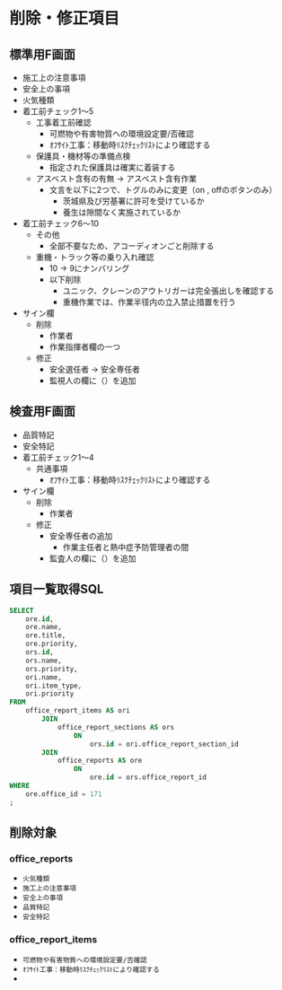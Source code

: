 # 削除・修正項目
## 標準用F画面
- 施工上の注意事項
- 安全上の事項
- 火気種類
- 着工前チェック1〜5
	- 工事着工前確認
		- 可燃物や有害物質への環境設定要/否確認
		- ｵﾌｻｲﾄ工事：移動時ﾘｽｸﾁｪｯｸﾘｽﾄにより確認する
	- 保護具・機材等の準備点検
		- 指定された保護具は確実に着装する
	- アスベスト含有の有無 → アスベスト含有作業
		- 文言を以下に2つで、トグルのみに変更（on , offのボタンのみ）
			- 茨城県及び労基署に許可を受けているか
			- 養生は隙間なく実施されているか
- 着工前チェック6〜10
	- その他
		- 全部不要なため、アコーディオンごと削除する
	- 重機・トラック等の乗り入れ確認
		- 10 → 9にナンバリング
		- 以下削除
			- ユニック、クレーンのアウトリガーは完全張出しを確認する
			- 重機作業では、作業半径内の立入禁止措置を行う
- サイン欄
	- 削除
		- 作業者
		- 作業指揮者欄の一つ
	- 修正
		- 安全選任者 → 安全専任者
		- 監視人の欄に（）を追加
## 検査用F画面
- 品質特記
- 安全特記
- 着工前チェック1〜4
	- 共通事項
		- ｵﾌｻｲﾄ工事：移動時ﾘｽｸﾁｪｯｸﾘｽﾄにより確認する
- サイン欄
	- 削除
		- 作業者
	- 修正
		- 安全専任者の追加
			- 作業主任者と熱中症予防管理者の間
		- 監査人の欄に（）を追加


## 項目一覧取得SQL
```sql
SELECT
	ore.id,
	ore.name,
	ore.title,
	ore.priority,
	ors.id,
	ors.name,
	ors.priority,
	ori.name,
	ori.item_type,
	ori.priority
FROM
	office_report_items AS ori
		JOIN
			office_report_sections AS ors
				ON
					ors.id = ori.office_report_section_id
		JOIN
			office_reports AS ore
				ON
					ore.id = ors.office_report_id
WHERE
	ore.office_id = 171
;
```

## 削除対象
### office_reports
- `火気種類`
- `施工上の注意事項`
- `安全上の事項`
- `品質特記`
- `安全特記`
### office_report_items
- `可燃物や有害物質への環境設定要/否確認`
- `ｵﾌｻｲﾄ工事：移動時ﾘｽｸﾁｪｯｸﾘｽﾄにより確認する`
- 